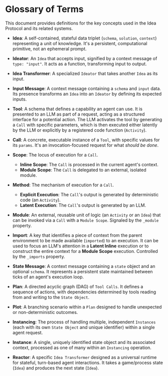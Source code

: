 # Glossary of Terms

This document provides definitions for the key concepts used in the Idea Protocol and its related systems.

- **Idea**: A self-contained, stateful data triplet (`schema`, `solution`, `context`) representing a unit of knowledge. It's a persistent, computational primitive, not an ephemeral prompt.

- **Ideator**: An `Idea` that accepts input, signified by a context message of `type: "input"`. It acts as a function, transforming input to output.

- **Idea Transformer**: A specialized `Ideator` that takes another `Idea` as its input.

- **Input Message**: A context message containing a `schema` and `input` data. Its presence transforms an `Idea` into an `Ideator` by defining its expected inputs.

- **Tool**: A schema that defines a capability an agent can use. It is presented to an LLM as part of a request, acting as a structured interface for a potential action. The LLM activates the tool by generating a `Call` with specific parameters, which is then executed either latently by the LLM or explicitly by a registered code function (`Activity`).

- **Call**: A concrete, executable instance of a `Tool`, with specific values for its `params`. It's an invocation-focused request for what _should be done_.

- **Scope**: The locus of execution for a `Call`.
  - **Inline Scope**: The `Call` is processed in the current agent's context.
  - **Module Scope**: The `Call` is delegated to an external, isolated module.

- **Method**: The mechanism of execution for a `Call`.
  - **Explicit Execution**: The `Call`'s output is generated by deterministic code (an `Activity`).
  - **Latent Execution**: The `Call`'s output is generated by an LLM.

- **Module**: An external, reusable unit of logic (an `Activity` or an `Idea`) that can be invoked via a `Call` with a `Module Scope`. Signaled by the `_module` property.

- **Import**: A key that identifies a piece of context from the parent environment to be made available (`imported`) to an execution. It can be used to focus an LLM's attention in a **Latent Inline** execution or to construct the entire context for a **Module Scope** execution. Controlled by the `_imports` property.

- **State Message**: A context message containing a `state` object and an optional `schema`. It represents a persistent state maintained between ticks of an agent's execution loop.

- **Plan**: A directed acyclic graph (DAG) of `Tool Calls`. It defines a sequence of actions, with dependencies determined by tools reading from and writing to the `State Object`.

- **Plot**: A branching scenario within a `Plan` designed to handle unexpected or non-deterministic outcomes.

- **Instancing**: The process of handling multiple, independent `Instances` (each with its own `State Object` and unique identifier) within a single agent request.

- **Instance**: A single, uniquely identified state object and its associated context, processed as one of many within an `Instancing` operation.

- **Reactor**: A specific `Idea Transformer` designed as a universal runtime for stateful, turn-based agent interactions. It takes a game/process state (`Idea`) and produces the next state (`Idea`).
